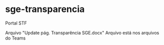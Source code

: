 # sge-transparencia

Portal STF

Arquivo "Update pág. Transparência SGE.docx"
Arquivo está nos arquivos do Teams
